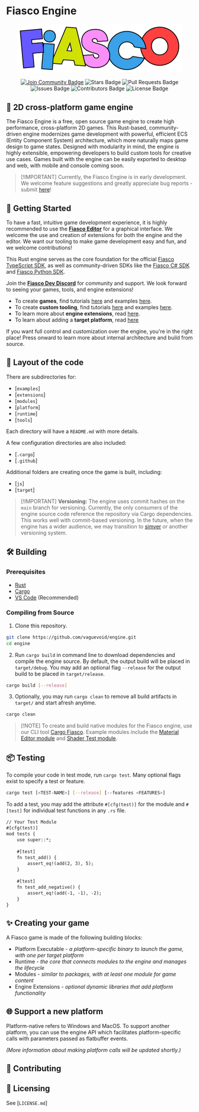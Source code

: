 # Fiasco Engine

<p align="center">
  <a href="https://https://void.dev/">
    <img src="logo.png" width="446" alt="Fiasco Engine Logo">
  </a>
</p>

<div align="center">
  <a href="#"><img src="https://img.shields.io/badge/40k-Join%20Community-7289DA?logo=discord" alt="Join Community Badge"/></a>

  <img src="https://img.shields.io/badge/stars-12-yellow" alt="Stars Badge"/>
  <img src="https://img.shields.io/badge/pull%20requests-5-orange" alt="Pull Requests Badge"/>
  <img src="https://img.shields.io/badge/issues-113-orange" alt="Issues Badge"/>
  <img src="https://img.shields.io/badge/contributors-13-brightgreen" alt="Contributors Badge"/>
  <img src="https://img.shields.io/badge/license-MIT-2b9348" alt="License Badge"/>
</div>

<!-- Private Repo, so these shields will not dynamically work until public.
<div align="center">
<a href="https://discord.gg/"><img src="https://img.shields.io/discord/733027681184251937.svg?style=flat&label=Join%20Community&color=7289DA" alt="Join Community Badge"/></a>

<a href="https://github.com/vaguevoid/engine/stargazers"><img src="https://img.shields.io/github/stars/vaguevoid/engine" alt="Stars Badge"/></a>
<a href="https://github.com/vaguevoid/engine/pulls"><img src="https://img.shields.io/github/issues-pr/vaguevoid/engine" alt="Pull Requests Badge"/></a>
<a href="https://github.com/vaguevoid/engine/issues"><img src="https://img.shields.io/github/issues/vaguevoid/engine" alt="Issues Badge"/></a>
<a href="https://github.com/vaguevoid/engine/graphs/contributors">
  <img alt="GitHub contributors" src="https://img.shields.io/github/contributors/vaguevoid/engine?color=2b9348">
</a>
<a href="https://github.com/vaguevoid/engine/blob/master/LICENSE">
  <img src="https://img.shields.io/github/license/vaguevoid/engine?color=2b9348" alt="License Badge"/>
</a>
</div>
-->

## 🤖 2D cross-platform game engine
The Fiasco Engine is a free, open source game engine to create high performance,
cross-platform 2D games. This Rust-based, community-driven engine modernizes
game development with powerful, efficient ECS (Entity Component System)
architecture, which more naturally maps game design to game states. Designed
with modularity in mind, the engine is highly extensible, empowering developers
to build custom tools for creative use cases. Games built with the engine can be
easily exported to desktop and web, with mobile and console coming soon.

> [!IMPORTANT] Currently, the Fiasco Engine is in early development. We welcome
> feature suggestions and greatly appreciate bug reports - submit
> [here](https://github.com/vaguevoid/engine/issues)!

<greetings>
<excitement>
<what you can do>

## 🚀 Getting Started

To have a fast, intuitive game development experience, it is highly recommended
to use the **[Fiasco Editor](https://play.void.dev/downloads)** for a graphical
interface. We welcome the use and creation of extensions for both the engine and
the editor. We want our tooling to make game development easy and fun, and we
welcome contributions!

This Rust engine serves as the core foundation for the official [Fiasco
TypeScript SDK](https://github.com/vaguevoid/fiasco), as well as
community-driven SDKs like the [Fiasco C#
SDK](https://github.com/vaguevoid/CS_SDK) and [Fiasco Python
SDK](https://github.com/vaguevoid/python-sdk).

Join the **[Fiasco Dev Discord](placeholder)** for community and support. We
look forward to seeing your games, tools, and engine extensions!

- To create **games**, find tutorials [here](https://docs.void.dev/) and
  examples
  [here](https://docs.void.dev/16b6117901339e9979c10ee2755367bd778bee58/api/).
- To create **custom tooling**, find tutorials [here](https://tools.void.dev/)
  and examples
  [here](https://tools.void.dev/16b6117901339e9979c10ee2755367bd778bee58/examples/load-project).
- To learn more about **engine extensions**, read [here](placeholder).
- To learn about adding a **target platform**, read [here](placeholder)

If you want full control and customization over the engine, you're in the right
place! Press onward to learn more about internal architecture and build from
source.

<where are you coming from>
<what do you want to do>
<how to ask for help along the way>
<where to read docs>
<where to see examples>
<how to add a platform>
<how to add an extension>

## 🧩 Layout of the code

There are subdirectories for:

- [`examples`]
- [`extensions`]
- [`modules`]
- [`platform`]
- [`runtime`]
- [`tools`]

Each directory will have a `README.md` with more details.

A few configuration directories are also included:

- [`.cargo`]
- [`.github`]

Additional folders are creating once the game is built, including:

- [`js`]
- [`target`]


> [!IMPORTANT] **Versioning:** The engine uses commit hashes on the `main`
> branch for versioning. Currently, the only consumers of the engine source code
> reference the repository via Cargo dependencies. This works well with
> commit-based versioning. In the future, when the engine has a wider audience,
> we may transition to [simver](https://simver.org/) or another versioning
> system.

## 🛠️ Building

### Prerequisites
- [Rust](https://www.rust-lang.org/tools/install)
- [Cargo](https://doc.rust-lang.org/cargo/)
- [VS Code](https://code.visualstudio.com/) (Recommended)

### Compiling from Source
1. Clone this repository.
```bash
git clone https://github.com/vaguevoid/engine.git
cd engine
```

2. Run `cargo build` in command line to download dependencies and compile the
   engine source. By default, the output build will be placed in `target/debug`.
   You may add an optional flag `--release` for the output build to be placed in
   `target/release`.
```bash
cargo build [--release]
```

3. Optionally, you may run `cargo clean` to remove all build artifacts in
   `target/` and start afresh anytime.
```bash
cargo clean
```

<build debug>
<build release>
<clean the build>

> [!NOTE] To create and build native modules for the Fiasco engine, use our CLI
> tool [Cargo Fiasco](https://github.com/vaguevoid/cargo-fiasco). Example
> modules include the [Material Editor
> module](https://github.com/vaguevoid/material-editor-module) and [Shader Test
> module](https://github.com/vaguevoid/shader-test-module).

## 📦 Testing

<running tests> To compile your code in test mode, run `cargo test`. Many
optional flags exist to specify a test or feature.

```bash
cargo test [<TEST-NAME>] [--release] [--features <FEATURES>]
```

To add a test, you may add the attribute `#[cfg(test)]` for the module and
`#[test]` for individual test functions in any `.rs` file.
```
// Your Test Module
#[cfg(test)]
mod tests {
    use super::*;

    #[test]
    fn test_add() {
        assert_eq!(add(2, 3), 5);
    }

    #[test]
    fn test_add_negative() {
        assert_eq!(add(-1, -1), -2);
    }
}
```

## ✨ Creating your game

A Fiasco game is made of the following building blocks:
- Platform Executable - *a platform-specific binary to launch the game, with one
  per target platform*
- Runtime - *the core that connects modules to the engine and manages the
  lifecycle*
- Modules - *similar to packages, with at least one module for game content*
- Engine Extensions - *optional dynamic libraries that add platform
  functionality*

<game logic>
<game assets>
<packaging/shipping game>

## 🌐 Support a new platform

Platform-native refers to Windows and MacOS. To support another platform, you
can use the engine API which facilitates platform-specific calls with parameters
passed as flatbuffer events.

*(More information about making platform calls will be updated shortly.)*

<what this means>
<how to do it>

## 🙌 Contributing

<expectations>
<how to contribute>
<some suggested areas of contribution>

## 📃 Licensing

See [`LICENSE.md`]
